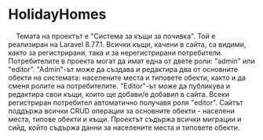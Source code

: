 # HolidayHomes

&nbsp;&nbsp;&nbsp;&nbsp;Темата на проектът е "Система за къщи за почивка". Той е реализиран на Laravel 8.77.1. Всички къщи, качени в сайта, са видими, както за регистрирани, така и за нерегистрирани потребители. Потребителите в проекта могат да имат една от двете роли: "admin" или "editor". "Admin"-ът може да създава и редактира два от основните обекти на системата: населените места и типовете обекти, както и да сменя ролите на потребителите. "Editor"-ът може да публикува и редактира свои къщи, които ще добави/е добавил в сайта. Всеки регистриран потребител автоматично получавя роля "editor". Сайтът поддържа всички CRUD операции за основните обекти - населени места, типове обекти и къщи. Проектът съдържа всички миграции и сийд, който съдържа данни за населените места и типовете обекти.
